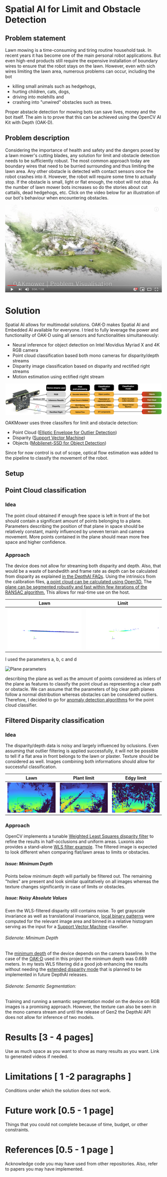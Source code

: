# Spatial AI for Limit and Obstacle Detection

## Problem statement
Lawn mowing is a time-consuming and tiring routine household task. In recent years it has become one of the main personal robot applications. But even high-end products still require the expensive installation of boundary wires to ensure that the robot stays on the lawn. However, even with sich wires limiting the lawn area, numerous problems can occur, including the bot
* killing small animals such as hedgehogs,
* hurting children, cats, dogs,
* driving into molehills and
* crashing into "unwired" obstacles such as trees.

Proper abstacle detection for mowing bots can save lives, money and the bot itself. The aim is to prove that this can be achieved using the OpenCV AI Kit with Depth (OAK-D).

## Problem description
Considering the importance of health and safety and the dangers posed by a lawn mower's cutting blades, any solution for limit and obstacle detection needs to be sufficiently robust. The most common approach today are boundary wires that need to be burried surrounding and thus limiting the lawn area. Any other obstacle is detected with contact sensors once the robot crashes into it. However, the robot will require some time to actually stop. If the obstacle is small, light or flat enough, the robot will not stop. As the number of lawn mower bots increases so do the stories about cut cattails, dead hedgehogs, etc. Click on the video below for an illustration of our bot's behaviour when encountering obstacles.

[![Problem visualisation Youtube video](youtube_problem_visualization_600.png)](https://www.youtube.com/watch?v=kr37imhNvWI)

# Solution
Spatial AI allows for multimodal solutions. OAK-D makes Spatial AI and Embedded AI available for everyone. I tried to fully leverage the power and functionality of OAK-D using all sensors and functionalities simultaneously:
* Neural inference for object detection on Intel Movidius Myriad X and 4K RGB camera
* Point cloud classification based both mono cameras for disparity/depth streams
* Disparity image classification based on disparity and rectified right streams
* Motion estimation using ectified right stream

![OAKMower flowchart](oakmower_flow_chart.png)

OAKMower uses three classifers for limit and obstacle detection:
* Point Cloud ([Elliptic Envelope for Outlier Detection](https://scikit-learn.org/stable/modules/generated/sklearn.covariance.EllipticEnvelope.html))
* Disparity ([Support Vector Machine](https://scikit-learn.org/stable/modules/generated/sklearn.svm.SVC.html))
* Objects ([Mobilenet-SSD for Object Detection](https://docs.luxonis.com/tutorials/openvino_model_zoo_pretrained_model/))

Since for now control is out of scope, optical flow estimation was added to the pipeline to classify the movement of the robot.

## Setup

## Point Cloud classification
### Idea
The point cloud obtained if enough free space is left in front of the bot should contain a significant amount of points belonging to a plane. Parameters describing the position of that plane in space should be relatively constant, mainly influenced by uneven terrain and camera movement. More points contained in the plane should mean more free space and higher confidence.

### Approach
The device does not allow for streaming both disparity and depth. Also, that would be a waste of bandwdith and frame rate as depth can be calculated from disparity as explained [in the DepthAI FAQs](https://docs.luxonis.com/faq/#how-do-i-calculate-depth-from-disparity). Using the intrinsics from the calibration files, [a point cloud can be calculated using Open3D.](https://github.com/luxonis/depthai-experiments/tree/master/point-cloud-projection) The [plane can be segmented robustly and fast within few iterations of the RANSAC algorithm.](http://www.open3d.org/docs/release/python_api/open3d.geometry.PointCloud.html#open3d.geometry.PointCloud.segment_plane) This allows for real-time use on the host.

Lawn           |  Limit       
:-------------------------:|:----------------------:
![](planes_lawn.gif)           |  ![](planes_obstacle.gif)

I used the parameters a, b, c and d

![Plane parameters](https://wikimedia.org/api/rest_v1/media/math/render/svg/5e85b2d4c03909f8388d6424de28d27870977972)

describing the plane as well as the amount of points considered as inliers of the plane as features to classify the point cloud as representing a clear path or obstacle. We can assume that the parameters of big clear path planes follow a normal distribution whereas obstacles can be considered outliers. Therefore, I decided to go for [anomaly detection algorithms](https://scikit-learn.org/stable/modules/outlier_detection.html) for the point cloud classifier.

## Filtered Disparity classification
### Idea
The disparity/depth data is noisy and largely influenced by oclusions. Even assuming that outlier filtering is applied successfully, it will not be possible to tell if a flat area in front belongs to the lawn or plaster. Texture should be considered as well. Images combining both informations should allow for successful classification.

Lawn           |  Plant limit       |  Edgy limit
:-------------------------:|:-------------------------:|:-------------------------:
![](wls_lawn.png)           |  ![](wls_limit_1.png)  |  ![](wls_limit_2.png)

### Approach
OpenCV implements a tunable [Weighted Least Squares disparity filter](https://docs.opencv.org/3.4/d9/d51/classcv_1_1ximgproc_1_1DisparityWLSFilter.html) to refine the results in half-occlusions and uniform areas. Luxonis also provides a stand-alone [WLS filter example](https://github.com/luxonis/depthai-experiments/tree/master/wls-filter). The filtered image is expected to look different when comparing flat/lawn areas to limits or obstacles.
##### Issue: Minimum Depth
Points below minimum depth will partially be filtered out. The remaining "holes" are present and look similar qualitatively on all images whereas the texture changes significantly in case of limits or obstacles.
##### Issue: Noisy Absolute Values
Even the WLS-filtered disparity still contains noise. To get grayscale invariance as well as translational invaariance, [local binary patterns](https://scikit-image.org/docs/dev/api/skimage.feature.html#skimage.feature.local_binary_pattern) were computed for the relevant image area and binned in a relative histogram serving as the input for a [Support Vector Machine](https://scikit-learn.org/stable/modules/generated/sklearn.svm.SVC.html) classifier.

###### Sidenote: Minimum Depth
The [minimum depth](https://docs.luxonis.com/faq/#onboard-camera-minimum-depths) of the device depends on the camera baseline. In the case of the [OAK-D](https://docs.luxonis.com/products/bw1098obc/) used in this project the minimum depth was 0.689 meters. In my tests WLS filtering did a good job enhancing the results without needing the [extended disparity mode](https://docs.luxonis.com/faq/#extended_disparity) that is planned to be implemented in future DepthAI releases.
###### Sidenote: Semantic Segmentation:
Training and running a semantic segmentation model on the device on RGB images is a promising approach. However, the texture can also be seen in the mono camera stream and until the release of Gen2 the DepthAI API does not allow for inference of two models.

# Results [3 - 4 pages]
Use as much space as you want to show as many results as you want. Link to generated videos if needed.  

# Limitations [ 1 -2 paragraphs ]
Conditions under which the solution does not work.

# Future work [0.5 - 1 page]
Things that you could not complete because of time, budget, or other constraints. 

# References [0.5  - 1 page ]
Acknowledge code you may have used from other repositories. Also, refer to papers you may have implemented. 

